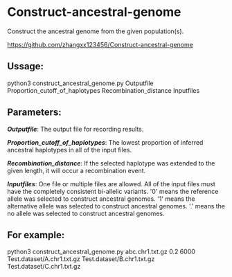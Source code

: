 # Construct-ancestral-genome

Construct the ancestral genome from the given population(s).

https://github.com/zhangxx123456/Construct-ancestral-genome




## Ussage:

python3    construct_ancestral_genome.py    Outputfile    Proportion_cutoff_of_haplotypes    Recombination_distance    Inputfiles



## Parameters:

***Outputfile***: The output file for recording results.

***Proportion_cutoff_of_haplotypes***: The lowest proportion of inferred ancestral haplotypes in all of the input files.

***Recombination_distance***:  If the selected haplotype was extended to the given length, it will occur a recombination event.

***Inputfiles***: One file or multiple files are allowed. All of the input files must have the completely consistent bi-allelic variants. '0' means the reference allele was selected to construct ancestral genomes. '1' means the alternative allele was selected to construct ancestral genomes. '.' means the no allele was selected to construct ancestral genomes.



## For example:

python3 construct_ancestral_genome.py   abc.chr1.txt.gz   0.2   6000   Test.dataset/A.chr1.txt.gz   Test.dataset/B.chr1.txt.gz   Test.dataset/C.chr1.txt.gz


